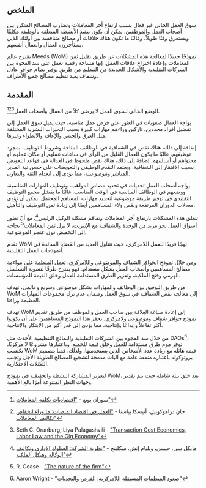 ## الملخص

سوق العمل الحالي غير فعال بسبب ارتفاع أجر المعاملات وتضارب المصالح المتكرر بين أصحاب العمل والموظفين. يمكن أن يكون تنفيذ الأنشطة المتعلقة بالوظيفة مكلفًا ويستغرق وقتًا طويلاً، وغالبًا ما تكون هناك خلافات أو مصالح متنافسة بين أولئك الذين يستأجرون العمال والعمال أنفسهم.

يقترح عالم Meeds (WoM) نموذجًا جديدًا لمعالجة هذه المشكلات عن طريق تقليل ثمن المعاملات وإعادة اختراع علاقات العمل. إنها مساحة رقمية تعمل على سد الفجوة بين الشركات التقليدية والأشكال الجديدة من التنظيم من طريق توفير نظام حوافز عادل وشفاف يعيد تنظيم مصالح جميع الأطراف.

## المقدمة

الوضع الحالي لسوق العمل لا يرضي كلاً من العمال وأصحاب العمل[^1][^2][^3].

يواجه العمال صعوبات في العثور على فرص عمل مناسبة، حيث يميل سوق العمل إلى تفضيل أفراد محددين، تاركين وراءهم مهارات كبيرة بسبب التحيزات البشرية المختلفة مثل العرق والجنس والإعاقة والانطواء وغيرها.

إضافة إلى ذلك، هناك نقص في الشفافية في الوظائف المتاحة وشروط التوظيف. بمجرد توظيفهم، غالبًا ما يكون للعمال القليل من الرأي في ساعات عملهم أو مكان عملهم أو محتواهم أو أساليبهم. إضافةً إلى ذلك، هناك نقص ملحوظ في العدالة في قواعد التعويض بسبب الافتقار إلى الشفافية. ويعتمد التقدم الوظيفي والتعويضات على حسن نية المدير المباشر وموضوعيته، مما يؤدي إلى انعدام الثقة والتعاون.

يواجه أصحاب العمل تحديات في تحديد مصادر المواهب، وتوظيف المهارات المناسبة، ووضعهم في الوظائف المناسبة في الوقت المناسب. غالبًا ما يفشل مجمع التوظيف التقليدي في توفير طريقة موضوعية لتحديد مهارات المساهم المحتمل. يمكن أن تؤدي معدلات الدوران المرتفعة ونقص ولاء المساهمين أيضًا إلى زيادة ثمن التوظيف والتأهيل.

تتعلق هذه المشكلات بارتفاع أجر المعاملات وتفاقم مشكلة الوكيل الرئيس[^4]. مع أنّ تطور أسواق العمل نحو مزيد من الوحدة والشفافية مع الإنترنت، لا تزل ثمن المعاملات[^5] بحاجة إلى التخفيض دون عنصر الموضوعية.

تقدم WoM نهجًا فريدًا للعمل اللامركزي، حيث تتناول العديد من القضايا السائدة في أنموذجات العمل التقليدية.

ومن خلال نموذج الحوافز الشفاف والموضوعي واللامركزي، تعمل المنظمة على مواءمة مصالح المساهمين وأصحاب العمل بشكل مستدام. فهو يقترح طرقًا لتسوية التسلسل الهرمي وفتح الملكية، وتعزيز الطرق المستدامة للعمل وخلق القيمة للمؤسسات.

من طريق التوفيق بين الوظائف والمهارات بشكل موضوعي وسريع وعالمي، تهدف WoM إلى معالجة نقص الشفافية في سوق العمل وضمان عدم ترك مجموعات المهارات العظيمة وراءنا.

تهدف WoM إلى إعادة صياغة العِلاقة بين صاحب العمل والموظف من طريق تقديم نموذج حوافز شفاف وموضوعي ولامركزي. يحفز هذا النموذج المساهمين على أن يكونوا أكثر تفاعلاً وإبداعًا وإنتاجية، مما يؤدي إلى قدر أكبر من الابتكار والإنتاجية.

من خلال سد الفجوة بين الشركات التقليدية والنماذج التنظيمية الأحدث مثل DAOs[^6]، توفر موم طرق مستدامة للعمل وخلق قيمة للجميع. وباعتبارها مشروعًا لا مركزيًا، تكتسب WoM قيمة هائلة مع زيادة عدد الأشخاص الذين يستخدمنها. ولذلك، قمنا بتصميم بروتوكوله باعتباره منفعة عامة مع آليات مدمجة لتشجيع المصالح الطويلة الأجل وتجنب التكتلات الاحتكارية.

لتعزيز المشاركة النشطة والحقيقية في نموذج WoM، يعد خلق بيئة شاملة حيث يتم تقدير وجهات النظر المتنوعة أمرًا بالغ الأهمية.


[^1]: سوران يونغ - ["اقتصاديات تكلفة المعاملات"](https://www.academia.edu/24703426/Transaction_Cost_Economics)
[^2]: جان دراهوكوبيل، أنيسكا بياسنا - ["العمل في اقتصاد المنصات: ما وراء انخفاض تكاليف المعاملات"](https://www.intereconomics.eu/contents/year/2017/number/6/article/work-in-the-platform-economy-beyond-lower-transaction-costs.html)
[^3]: Seth C. Oranburg, Liya Palagashvili - ["Transaction Cost Economics, Labor Law and the Gig Economy"](https://dsc.duq.edu/cgi/viewcontent.cgi?article=1115&context=law-faculty-scholarship)
[^4]: مايكل سي. جنسن، ويليام إتش. ميكلينج - ["نظرية الشركة: السلوك الإداري وتكاليف الوكالة وهيكل الملكية"](https://www.sfu.ca/~wainwrig/Econ400/jensen-meckling.pdf)
[^5]: R. Coase - ["The nature of the firm"](http://econdse.org/wp-content/uploads/2014/09/firm-coase.pdf)
[^6]: Aaron Wright - ["صعود المنظمات المستقلة اللامركزية: الفرص والتحديات"](https://stanford-jblp.pubpub.org/pub/rise-of-daos/release/1)